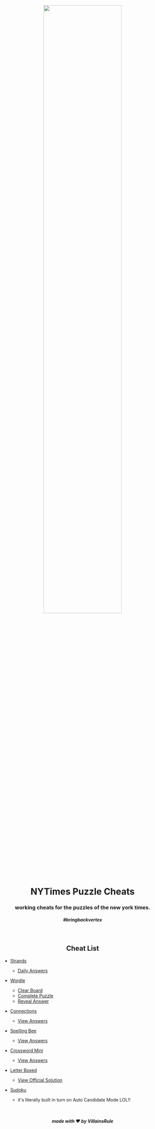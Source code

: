 <div align="center">
    <img src="https://i.imgur.com/3GYp69x.png" width="70%">
    <h1>NYTimes Puzzle Cheats</h1>
    <h3>working cheats for the puzzles of the new york times.</h3>
    <h5>#bringbackvertex</h5>
    <br>
    <h2>Cheat List</h2>
</div>

- [Strands](https://www.nytimes.com/games/strands)
    - [Daily Answers](./strands/answers.js)

- [Wordle](https://www.nytimes.com/games/wordle)
    - [Clear Board](./wordle/clearBoard.js)
    - [Complete Puzzle](./wordle/completePuzzle.js)
    - [Reveal Answer](./wordle/revealAnswer.js)

- [Connections](https://www.nytimes.com/games/connections)
    - [View Answers](./connections/answers.js)

- [Spelling Bee](https://www.nytimes.com/puzzles/spelling-bee)
    - [View Answers](./spelling-bee/answers.js)

- [Crossword Mini](https://www.nytimes.com/crosswords/game/mini)
    - [View Answers](./mini/answers.js)

- [Letter Boxed](https://www.nytimes.com/puzzles/letter-boxed)
    - [View Official Solution](./letter-boxed/answers.js)

- [Sudoku](https://www.nytimes.com/puzzles/sudoku)
    - it's literally built in turn on Auto Candidate Mode LOL!!

<br>
<h5 align="center">made with ❤️ by <b>VillainsRule</b></h5>
